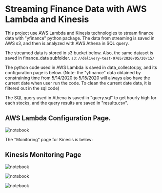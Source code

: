 # Streaming Finance Data with AWS Lambda and Kinesis

This project use AWS Lambda and Kinesis technologies to stream finance data with "yfinance" python package. The data from streaming is saved in AWS s3, and then is analyzed with AWS Athena in SQL query.

The streamed data is stored in s3 bucket below. Also, the same dataset is saved in finance_data subfolder.
`s3://delivery-test-9705/2020/05/20/15/`

The python code used in AWS Lambda is saved in data_collector.py, and its configuration page is below. (Note: the "yfinance" data obtained by constraining time from 5/14/2020 to 5/15/2020 will always also have the current date when user run the code. To clean the current date data, it is filtered out in the sql code)

The SQL query used in Athena is saved in "query.sql" to get hourly high for each stocks, and the query results are saved in "results.csv".

## AWS Lambda Configuration Page.
![notebook](https://github.com/SherlockZhang/Streaming-Finance-Data-with-AWS-Lambda-Kinesis/assets/lambda-config.png?raw=true)

The "Monitoring" page for Kinesis is below:
## Kinesis Monitoring Page
![notebook](https://github.com/SherlockZhang/Streaming-Finance-Data-with-AWS-Lambda-Kinesis/assets/kinesis-0.png?raw=true)

![notebook](https://github.com/SherlockZhang/Streaming-Finance-Data-with-AWS-Lambda-Kinesis/assets/kinesis-1.png?raw=true)

![notebook](https://github.com/SherlockZhang/Streaming-Finance-Data-with-AWS-Lambda-Kinesis/assets/kinesis-2.png?raw=true)